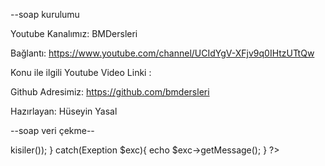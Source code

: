 --soap kurulumu

Youtube Kanalımız: BMDersleri

Bağlantı: https://www.youtube.com/channel/UCIdYgV-XFjv9q0IHtzUTtQw

Konu ile ilgili Youtube Video Linki : 

Github Adresimiz: https://github.com/bmdersleri

Hazırlayan: Hüseyin Yasal



<?php
if(extension_loaded("soap")){
echo "soap kurulu ";
}
else{
echo"soap kurulu değil";
}
?>

<?php

echo php_ini_loaded_file();
?>

--soap veri çekme--

<?php
try{
$istek= new SoapClient('http://localhost/sunucu.php?WSDL');
print_r($istek->kisiler());
}
catch(Exeption $exc){
echo $exc->getMessage();
}
?>